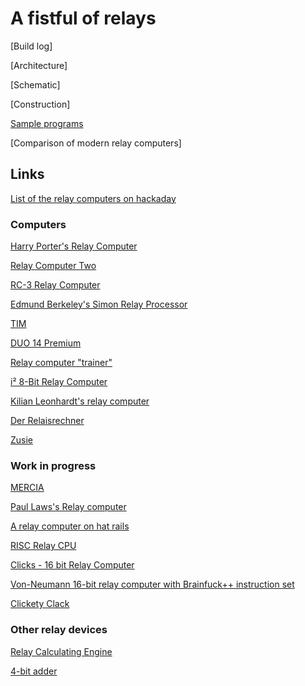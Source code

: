 # A fistful of relays

[Build log]

[Architecture]

[Schematic]

[Construction]

[Sample programs](programs.md)

[Comparison of modern relay computers]

## Links

[List of the relay computers on hackaday](https://hackaday.io/project/11798-relay-based-projects)

### Computers ###

[Harry Porter's Relay Computer](http://web.cecs.pdx.edu/~harry/Relay/)

[Relay Computer Two](http://www.electronixandmore.com/projects/relaycomputertwo/index.html)

[RC-3 Relay Computer](http://www.computerculture.org/projects/rc3/)

[Edmund Berkeley's Simon Relay Processor](http://www.cs.ubc.ca/~hilpert/e/simon/index.html)

[TIM](http://www.northdownfarm.co.uk/rory/tim/tim-8.htm)

[DUO 14 Premium](http://www.ostracodfiles.com/ostracod/relay.html)

[Relay computer "trainer"](http://relaysbc.sourceforge.net/)

[i² 8-Bit Relay Computer](http://isquared.weebly.com/)

[Kilian Leonhardt's relay computer](http://www.relaiscomputer.de/)

[Der Relaisrechner](http://www.schlaefendorf.de/relaisrechner/dokumentation/index.html)

[Zusie](http://www.nablaman.com/relay)

### Work in progress ###

[MERCIA](http://www.relaiscomputer.nl/)

[Paul Laws's Relay computer](http://relaycomputer.blogspot.ru)

[A relay computer on hat rails](https://hackaday.io/project/10303-relay-computer)

[RISC Relay CPU](https://hackaday.io/project/11012-risc-relay-cpu)

[Clicks - 16 bit Relay Computer](http://clicksrelaycpu.blogspot.ru/)

[Von-Neumann 16-bit relay computer with Brainfuck++ instruction set](https://github.com/radiolok/brainfuckpc)

[Clickety Clack](https://www.youtube.com/channel/UC5-_rpS40owFzVVuxDF70Tw)

### Other relay devices ###

[Relay Calculating Engine](http://simonwinder.com/projects/relay-calculating-engine/)

[4-bit adder](http://www.electronixandmore.com/projects/relaycomputer/index.html)

